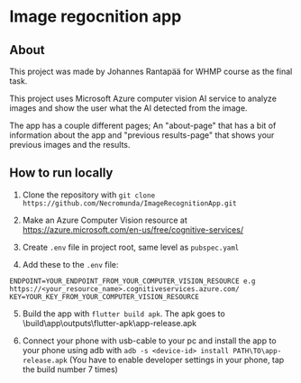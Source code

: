 # Image regocnition app

## About

This project was made by Johannes Rantapää for WHMP course as the final task.

This project uses Microsoft Azure computer vision AI service to analyze images and show the user what the AI detected from the image.

The app has a couple different pages; An "about-page" that has a bit of information about the app and "previous results-page" that shows your previous images and the results.

## How to run locally

1. Clone the repository with `git clone https://github.com/Necromunda/ImageRecognitionApp.git`

2. Make an Azure Computer Vision resource at https://azure.microsoft.com/en-us/free/cognitive-services/

3. Create `.env` file in project root, same level as `pubspec.yaml`

4. Add these to the `.env` file:
```
ENDPOINT=YOUR_ENDPOINT_FROM_YOUR_COMPUTER_VISION_RESOURCE e.g https://<your_resource_name>.cognitiveservices.azure.com/
KEY=YOUR_KEY_FROM_YOUR_COMPUTER_VISION_RESOURCE
```

5. Build the app with `flutter build apk`. The apk goes to \build\app\outputs\flutter-apk\app-release.apk 

6. Connect your phone with usb-cable to your pc and install the app to your phone using adb with `adb -s <device-id> install PATH\TO\app-release.apk` (You have to enable developer settings in your phone, tap the build number 7 times)
